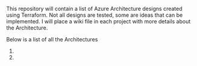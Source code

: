 This repository will contain a list of Azure Architecture designs created using Terraform. Not all designs are tested, some are ideas that can be implemented. I will place a wiki file in each project with more details about the Architecture.

Below is a list of all the Architectures

1.
2.